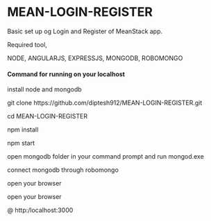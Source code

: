 # MEAN-LOGIN-REGISTER

Basic set up og Login and Register of MeanStack app.

Required tool,

NODE, ANGULARJS, EXPRESSJS, MONGODB, ROBOMONGO


<h4> Command for running on your localhost </h4>

<p> install node and mongodb</p>
<p>git clone https://github.com/diptesh912/MEAN-LOGIN-REGISTER.git</p>
  <p>  cd MEAN-LOGIN-REGISTER</p>
  <p>  npm install</p>
  <p>  npm start</p>
<p>open mongodb folder in your command prompt and run mongod.exe</p>
<p>connect mongodb through robomongo</p>
<p> open your browser</p>
<p> open your browser</p>
  <p>  @  http:/localhost:3000</p>
